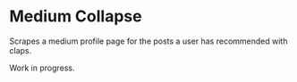 # Medium Collapse

Scrapes a medium profile page for the posts a user has recommended with claps.

Work in progress.